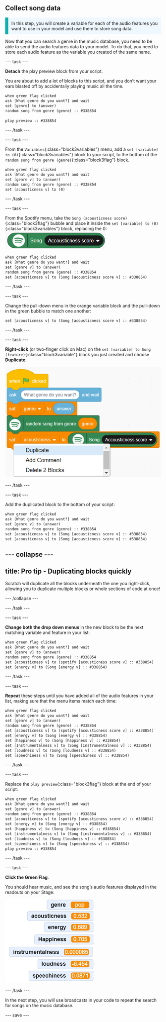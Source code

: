 ## Collect song data
<p style='border-left: solid; border-width:10px; border-color: #0faeb0; background-color: aliceblue; padding: 10px;'>
In this step, you will create a variable for each of the audio features you want to use in your model and use them to store song data.
</p>

Now that you can search a genre in the music database, you need to be able to send the audio features data to your model. To do that, you need to store each audio feature as the variable you created of the same name.

--- task ---

**Detach** the play preview block from your script. 

You are about to add a lot of blocks to this script, and you don’t want your ears blasted off by accidentally playing music all the time.

```blocks3
when green flag clicked
ask [What genre do you want?] and wait
set [genre] to (answer)
random song from genre (genre) :: #338854

play preview :: #338854
```
--- /task ---

--- task ---

From the `Variables`{:class="block3variables"} menu, add a `set [variable] to (0)`{:class="block3variables"} block to your script, to the bottom of the `random song from genre (genre)`{:class="block3flag"} block.

```blocks3
when green flag clicked
ask [What genre do you want?] and wait
set [genre v] to (answer)
random song from genre (genre) :: #338854
set [acousticness v] to (0)
```

--- /task ---

--- task ---

From the Spotify menu, take the `Song (acousticness score)`{:class="block3flag"} bubble and place it inside the `set [variable] to (0)`{:class="block3variables"} block, replacing the 0:
![Image showing a rounded spotify audio features bubble that has a pull-down menu which reads acousticness](images/acousticness_score.png)

```blocks3
when green flag clicked
ask [What genre do you want?] and wait
set [genre v] to (answer)
random song from genre (genre) :: #338854
set [acousticness v] to (Song [acousticness score v] :: #338854)
```

--- /task ---

--- task ---

Change the pull-down menu in the orange variable block and the pull-down in the green bubble to match one another:

```blocks3
set [acousticness v] to (Song [acousticness score v] :: #338854)
```

--- /task ---

--- task ---

**Right-click** (or two-finger click on Mac) on the `set [variable] to Song (feature)`{:class="block3variable"} block you just created and choose **Duplicate**:

![Image showing the scratch right-click menu with the Duplicate option highlighted](images/duplicate_variable.png)

--- /task ---

--- task ---

Add the duplicated block to the bottom of your script:

```blocks3
when green flag clicked
ask [What genre do you want?] and wait
set [genre v] to (answer)
random song from genre (genre) :: #338854
set [acousticness v] to (Song [acousticness score v] :: #338854)
set [acousticness v] to (Song [acousticness score v] :: #338854)
```

--- collapse ---
---
title: Pro tip - Duplicating blocks quickly
---

Scratch will duplicate all the blocks underneath the one you right-click, allowing you to duplicate multiple blocks or whole sections of code at once!

--- /collapse ---

--- /task ---

--- task ---

**Change both the drop down menus** in the new block to be the next matching variable and feature in your list: 

```blocks3
when green flag clicked
ask [What genre do you want?] and wait
set [genre v] to (answer)
random song from genre (genre) :: #338854
set [acousticness v] to (spotify [acousticness score v] :: #338854)
set [energy v] to (Song [energy v] :: #338854)
```

--- /task ---

--- task ---

**Repeat** these steps until you have added all of the audio features in your list, making sure that the menu items match each time:

```blocks3
when green flag clicked
ask [What genre do you want?] and wait
set [genre v] to (answer)
random song from genre (genre) :: #338854
set [acousticness v] to (spotify [acousticness score v] :: #338854)
set [energy v] to (Song [energy v] :: #338854)
set [happiness v] to (Song [happiness v] :: #338854)
set [Instrumentalness v] to (Song [Instrumentalness v] :: #338854)
set [loudness v] to (Song [loudness v] :: #338854)
set [speechiness v] to (Song [speechiness v] :: #338854)

```

--- /task ---

--- task ---

Replace the `play preview`{:class="block3flag"} block at the end of your script:

```blocks3
when green flag clicked
ask [What genre do you want?] and wait
set [genre v] to (answer)
random song from genre (genre) :: #338854
set [acousticness v] to (spotify [acousticness score v] :: #338854)
set [energy v] to (Song [energy v] :: #338854)
set [happiness v] to (Song [happiness v] :: #338854)
set [instrumentalness v] to (Song [instrumentalness v] :: #338854)
set [loudness v] to (Song [loudness v] :: #338854)
set [speechiness v] to (Song [speechiness v] :: #338854)
play preview :: #338854
```

--- /task ---


--- task ---

**Click the Green Flag**.

You should hear music, and see the song’s audio features displayed in the readouts on your Stage:

![Image showing a list of audio features with values next to them](images/variable_readouts.png)

--- /task ---

In the next step, you will use broadcasts in your code to repeat the search for songs on the music database.

--- save ---